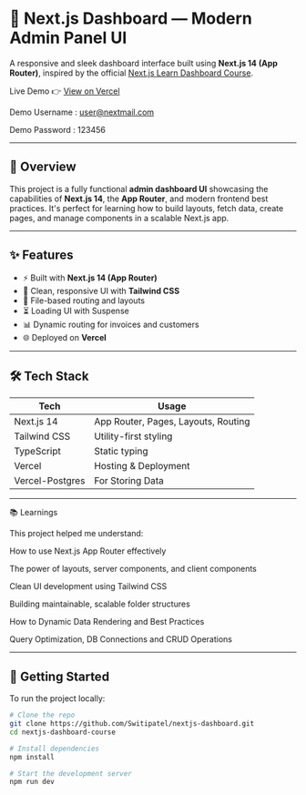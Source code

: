 # 🧭 Next.js Dashboard — Modern Admin Panel UI

A responsive and sleek dashboard interface built using **Next.js 14 (App Router)**, inspired by the official [Next.js Learn Dashboard Course](https://nextjs.org/learn/dashboard-app).

Live Demo 👉 [View on Vercel](https://nextjs-dashboard-eight-flax-79.vercel.app)

Demo Username : user@nextmail.com

Demo Password : 123456

---

## 📌 Overview

This project is a fully functional **admin dashboard UI** showcasing the capabilities of **Next.js 14**, the **App Router**, and modern frontend best practices. It's perfect for learning how to build layouts, fetch data, create pages, and manage components in a scalable Next.js app.

---

## ✨ Features

- ⚡️ Built with **Next.js 14 (App Router)**
- 🎨 Clean, responsive UI with **Tailwind CSS**
- 📂 File-based routing and layouts
- ⏳ Loading UI with Suspense
- 📊 Dynamic routing for invoices and customers
- 🌐 Deployed on **Vercel**

---

## 🛠️ Tech Stack

| Tech           | Usage                                  |
|----------------|----------------------------------------|
| Next.js 14     | App Router, Pages, Layouts, Routing    |
| Tailwind CSS   | Utility-first styling                  |
| TypeScript     | Static typing                          |
| Vercel         | Hosting & Deployment                   |
| Vercel-Postgres| For Storing Data                       |

---
📚 Learnings

This project helped me understand:

How to use Next.js App Router effectively

The power of layouts, server components, and client components

Clean UI development using Tailwind CSS

Building maintainable, scalable folder structures

How to Dynamic Data Rendering and Best Practices

Query Optimization, DB Connections and CRUD Operations

---
## 🚀 Getting Started

To run the project locally:

```bash
# Clone the repo
git clone https://github.com/Switipatel/nextjs-dashboard.git
cd nextjs-dashboard-course

# Install dependencies
npm install

# Start the development server
npm run dev
